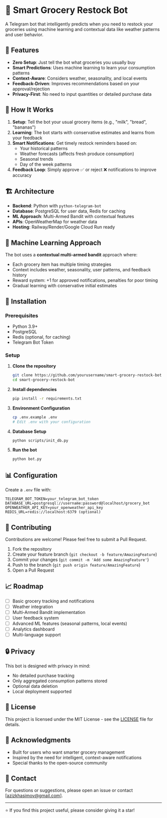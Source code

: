 # 🛒 Smart Grocery Restock Bot

A Telegram bot that intelligently predicts when you need to restock your groceries using machine learning and contextual data like weather patterns and user behavior.

## 🌟 Features

- **Zero Setup**: Just tell the bot what groceries you usually buy
- **Smart Predictions**: Uses machine learning to learn your consumption patterns
- **Context-Aware**: Considers weather, seasonality, and local events
- **Feedback-Driven**: Improves recommendations based on your approval/rejection
- **Privacy-First**: No need to input quantities or detailed purchase data

## 🚀 How It Works

1. **Setup**: Tell the bot your usual grocery items (e.g., "milk", "bread", "bananas")
2. **Learning**: The bot starts with conservative estimates and learns from your feedback
3. **Smart Notifications**: Get timely restock reminders based on:
   - Your historical patterns
   - Weather forecasts (affects fresh produce consumption)
   - Seasonal trends
   - Day of the week patterns
4. **Feedback Loop**: Simply approve ✅ or reject ❌ notifications to improve accuracy

## 🏗️ Architecture

- **Backend**: Python with `python-telegram-bot`
- **Database**: PostgreSQL for user data, Redis for caching
- **ML Approach**: Multi-Armed Bandit with contextual features
- **APIs**: OpenWeatherMap for weather data
- **Hosting**: Railway/Render/Google Cloud Run ready

## 🧠 Machine Learning Approach

The bot uses a **contextual multi-armed bandit** approach where:
- Each grocery item has multiple timing strategies
- Context includes weather, seasonality, user patterns, and feedback history
- Reward system: +1 for approved notifications, penalties for poor timing
- Gradual learning with conservative initial estimates

## 🔧 Installation

### Prerequisites
- Python 3.9+
- PostgreSQL
- Redis (optional, for caching)
- Telegram Bot Token

### Setup

1. **Clone the repository**
   ```bash
   git clone https://github.com/yourusername/smart-grocery-restock-bot.git
   cd smart-grocery-restock-bot
   ```

2. **Install dependencies**
   ```bash
   pip install -r requirements.txt
   ```

3. **Environment Configuration**
   ```bash
   cp .env.example .env
   # Edit .env with your configuration
   ```

4. **Database Setup**
   ```bash
   python scripts/init_db.py
   ```

5. **Run the bot**
   ```bash
   python bot.py
   ```

## 📊 Configuration

Create a `.env` file with:

```env
TELEGRAM_BOT_TOKEN=your_telegram_bot_token
DATABASE_URL=postgresql://username:password@localhost/grocery_bot
OPENWEATHER_API_KEY=your_openweather_api_key
REDIS_URL=redis://localhost:6379 (optional)
```

## 🤝 Contributing

Contributions are welcome! Please feel free to submit a Pull Request.

1. Fork the repository
2. Create your feature branch (`git checkout -b feature/AmazingFeature`)
3. Commit your changes (`git commit -m 'Add some AmazingFeature'`)
4. Push to the branch (`git push origin feature/AmazingFeature`)
5. Open a Pull Request

## 📈 Roadmap

- [ ] Basic grocery tracking and notifications
- [ ] Weather integration
- [ ] Multi-Armed Bandit implementation
- [ ] User feedback system
- [ ] Advanced ML features (seasonal patterns, local events)
- [ ] Analytics dashboard
- [ ] Multi-language support

## 🔒 Privacy

This bot is designed with privacy in mind:
- No detailed purchase tracking
- Only aggregated consumption patterns stored
- Optional data deletion
- Local deployment supported

## 📄 License

This project is licensed under the MIT License - see the [LICENSE](LICENSE) file for details.

## 🙏 Acknowledgments

- Built for users who want smarter grocery management
- Inspired by the need for intelligent, context-aware notifications
- Special thanks to the open-source community

## 📧 Contact

For questions or suggestions, please open an issue or contact [azizkhasimov@gmail.com].

---

⭐ If you find this project useful, please consider giving it a star!

